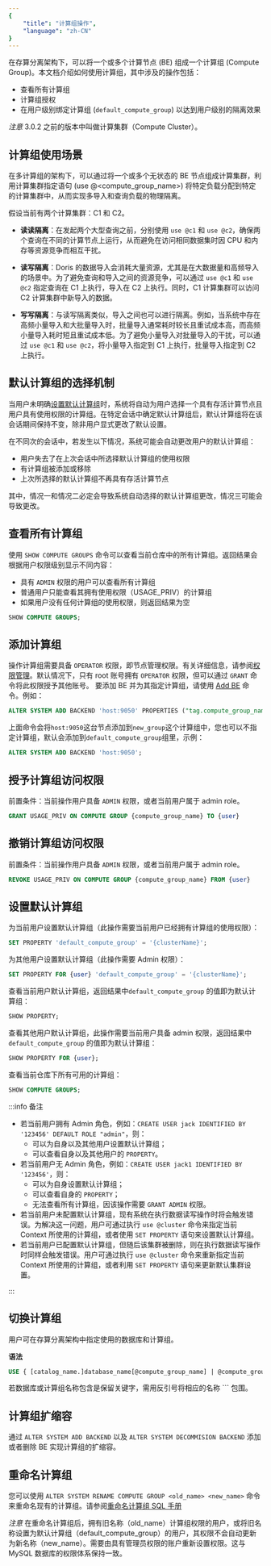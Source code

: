 ```yaml
---
{
    "title": "计算组操作",
    "language": "zh-CN"
}
---
```


<!--
Licensed to the Apache Software Foundation (ASF) under one
or more contributor license agreements.  See the NOTICE file
distributed with this work for additional information
regarding copyright ownership.  The ASF licenses this file
to you under the Apache License, Version 2.0 (the
"License"); you may not use this file except in compliance
with the License.  You may obtain a copy of the License at

  http://www.apache.org/licenses/LICENSE-2.0

Unless required by applicable law or agreed to in writing,
software distributed under the License is distributed on an
"AS IS" BASIS, WITHOUT WARRANTIES OR CONDITIONS OF ANY
KIND, either express or implied.  See the License for the
specific language governing permissions and limitations
under the License.
-->

在存算分离架构下，可以将一个或多个计算节点 (BE) 组成一个计算组 (Compute Group)。本文档介绍如何使用计算组，其中涉及的操作包括：

- 查看所有计算组
- 计算组授权
- 在用户级别绑定计算组 (`default_compute_group`) 以达到用户级别的隔离效果

*注意*
3.0.2 之前的版本中叫做计算集群（Compute Cluster）。

## 计算组使用场景

在多计算组的架构下，可以通过将一个或多个无状态的 BE 节点组成计算集群，利用计算集群指定语句 (use @<compute_group_name>) 将特定负载分配到特定的计算集群中，从而实现多导入和查询负载的物理隔离。

假设当前有两个计算集群：C1 和 C2。

- **读读隔离**：在发起两个大型查询之前，分别使用 `use @c1` 和 `use @c2`，确保两个查询在不同的计算节点上运行，从而避免在访问相同数据集时因 CPU 和内存等资源竞争而相互干扰。

- **读写隔离**：Doris 的数据导入会消耗大量资源，尤其是在大数据量和高频导入的场景中。为了避免查询和导入之间的资源竞争，可以通过 `use @c1` 和 `use @c2` 指定查询在 C1 上执行，导入在 C2 上执行。同时，C1 计算集群可以访问 C2 计算集群中新导入的数据。

- **写写隔离**：与读写隔离类似，导入之间也可以进行隔离。例如，当系统中存在高频小量导入和大批量导入时，批量导入通常耗时较长且重试成本高，而高频小量导入耗时短且重试成本低。为了避免小量导入对批量导入的干扰，可以通过 `use @c1` 和 `use @c2`，将小量导入指定到 C1 上执行，批量导入指定到 C2 上执行。


## 默认计算组的选择机制

当用户未明确[设置默认计算组](#设置默认计算组)时，系统将自动为用户选择一个具有存活计算节点且用户具有使用权限的计算组。在特定会话中确定默认计算组后，默认计算组将在该会话期间保持不变，除非用户显式更改了默认设置。

在不同次的会话中，若发生以下情况，系统可能会自动更改用户的默认计算组：

- 用户失去了在上次会话中所选择默认计算组的使用权限
- 有计算组被添加或移除
- 上次所选择的默认计算组不再具有存活计算节点

其中，情况一和情况二必定会导致系统自动选择的默认计算组更改，情况三可能会导致更改。

## 查看所有计算组

使用 `SHOW COMPUTE GROUPS` 命令可以查看当前仓库中的所有计算组。返回结果会根据用户权限级别显示不同内容：

- 具有 `ADMIN` 权限的用户可以查看所有计算组
- 普通用户只能查看其拥有使用权限（USAGE_PRIV）的计算组
- 如果用户没有任何计算组的使用权限，则返回结果为空

```sql
SHOW COMPUTE GROUPS;
```

## 添加计算组

操作计算组需要具备 `OPERATOR` 权限，即节点管理权限。有关详细信息，请参阅[权限管理](../sql-manual/sql-statements/account-management/GRANT-TO)。默认情况下，只有 root 账号拥有 `OPERATOR` 权限，但可以通过 `GRANT` 命令将此权限授予其他账号。
要添加 BE 并为其指定计算组，请使用 [Add BE](../sql-manual/sql-statements/cluster-management/instance-management/ADD-BACKEND) 命令。例如：

```sql
ALTER SYSTEM ADD BACKEND 'host:9050' PROPERTIES ("tag.compute_group_name" = "new_group");
```

上面命令会将`host:9050`这台节点添加到`new_group`这个计算组中，您也可以不指定计算组，默认会添加到`default_compute_group`组里，示例：

```sql
ALTER SYSTEM ADD BACKEND 'host:9050';
```

## 授予计算组访问权限

前置条件：当前操作用户具备 `ADMIN` 权限，或者当前用户属于 admin role。
```sql
GRANT USAGE_PRIV ON COMPUTE GROUP {compute_group_name} TO {user}
```

## 撤销计算组访问权限
前置条件：当前操作用户具备 `ADMIN` 权限，或者当前用户属于 admin role。
```sql
REVOKE USAGE_PRIV ON COMPUTE GROUP {compute_group_name} FROM {user}
```

## 设置默认计算组 

为当前用户设置默认计算组（此操作需要当前用户已经拥有计算组的使用权限）：

```sql
SET PROPERTY 'default_compute_group' = '{clusterName}';
```

为其他用户设置默认计算组（此操作需要 Admin 权限）：

```sql
SET PROPERTY FOR {user} 'default_compute_group' = '{clusterName}';
```

查看当前用户默认计算组，返回结果中`default_compute_group` 的值即为默认计算组：

```sql
SHOW PROPERTY;
```

查看其他用户默认计算组，此操作需要当前用户具备 admin 权限，返回结果中`default_compute_group` 的值即为默认计算组：

```sql
SHOW PROPERTY FOR {user};
```

查看当前仓库下所有可用的计算组：

```sql
SHOW COMPUTE GROUPS;
```

:::info 备注

- 若当前用户拥有 Admin 角色，例如：`CREATE USER jack IDENTIFIED BY '123456' DEFAULT ROLE "admin"`，则：
  - 可以为自身以及其他用户设置默认计算组；
  - 可以查看自身以及其他用户的 `PROPERTY`。
- 若当前用户无 Admin 角色，例如：`CREATE USER jack1 IDENTIFIED BY '123456'`，则：
  - 可以为自身设置默认计算组；
  - 可以查看自身的 `PROPERTY`；
  - 无法查看所有计算组，因该操作需要 `GRANT ADMIN` 权限。
- 若当前用户未配置默认计算组，现有系统在执行数据读写操作时将会触发错误。为解决这一问题，用户可通过执行 `use @cluster` 命令来指定当前 Context 所使用的计算组，或者使用 `SET PROPERTY` 语句来设置默认计算组。
- 若当前用户已配置默认计算组，但随后该集群被删除，则在执行数据读写操作时同样会触发错误。用户可通过执行 `use @cluster` 命令来重新指定当前 Context 所使用的计算组，或者利用 `SET PROPERTY` 语句来更新默认集群设置。

:::


## 切换计算组

用户可在存算分离架构中指定使用的数据库和计算组。

**语法**

```sql
USE { [catalog_name.]database_name[@compute_group_name] | @compute_group_name }
```

若数据库或计算组名称包含是保留关键字，需用反引号将相应的名称 ``` 包围。

## 计算组扩缩容

通过 `ALTER SYSTEM ADD BACKEND` 以及 `ALTER SYSTEM DECOMMISION BACKEND` 添加或者删除 BE 实现计算组的扩缩容。


## 重命名计算组

您可以使用 `ALTER SYSTEM RENAME COMPUTE GROUP <old_name> <new_name>` 命令来重命名现有的计算组。请参阅[重命名计算组 SQL 手册](../sql-manual/sql-statements/cluster-management/instance-management/ALTER-SYSTEM-RENAME-COMPUTE-GROUP)

*注意*
在重命名计算组后，拥有旧名称（old_name）计算组权限的用户，或将旧名称设置为默认计算组（default_compute_group）的用户，其权限不会自动更新为新名称（new_name）。需要由具有管理员权限的账户重新设置权限。这与 MySQL 数据库的权限体系保持一致。
